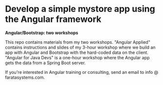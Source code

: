 # Develop a simple mystore app using the Angular framework

**Angular/Bootstrap: two workshops**

This repo contains materials from my two workshops. 
"Angular Applied"  contains instructions and slides of my 3-hour workshop where we build an app with Angular and Bootstrap with the hard-coded data on the client.  "Angular for Java Devs" is a one-hour workshop  where the Angular app gets the data from a Spring Boot server.

If you're interested in Angular training or consulting, send an email to info @ faratasystems.com.
